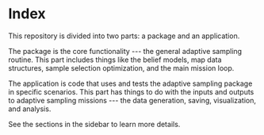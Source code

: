 # Index

This repository is divided into two parts: a package and an application.

The package is the core functionality --- the general adaptive sampling routine. This part includes things like the belief models, map data structures, sample selection optimization, and the main mission loop.

The application is code that uses and tests the adaptive sampling package in specific scenarios. This part has things to do with the inputs and outputs to adaptive sampling missions --- the data generation, saving, visualization, and analysis.

See the sections in the sidebar to learn more details. 
